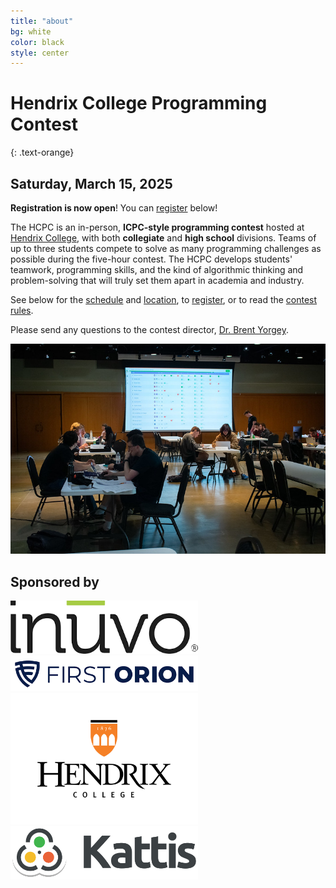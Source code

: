 ```yaml
---
title: "about"
bg: white
color: black
style: center
---
```


# Hendrix College Programming Contest
{: .text-orange}

## Saturday, March 15, 2025

**Registration is now open**!  You can [register](#registration) below!

The HCPC is an in-person, **ICPC-style programming contest** hosted at
[Hendrix College](https://www.hendrix.edu/), with both **collegiate**
and **high school** divisions.  Teams of up to three students compete
to solve as many programming challenges as possible during the
five-hour contest.  The HCPC develops students' teamwork,
programming skills, and the kind of algorithmic thinking and
problem-solving that will truly set them apart in academia and
industry.

See below for the [schedule](#schedule) and [location](#location), to
[register](#registration), or to read the [contest rules](#rules).

Please send any questions to the contest director, [Dr. Brent
Yorgey](mailto:yorgey@hendrix.edu).

<img src="img/wide24.jpg" />

<br />

## Sponsored by

<!-- <a href="https://www.acxiom.com/"><img src="img/acxiom.png" width="300" /></a> -->
<a href="https://inuvo.com/"><img src="img/inuvo-trans.png" width="300" /></a>
<a href="https://firstorion.com/"><img src="img/first-orion-trans.png" width="300" /></a>
<a href="https://www.hendrix.edu/"><img src="img/Hendrix.png" width="300" /></a>
<a href="https://kattis.com/"><img src="img/kattis-transparent.png" width="300" /></a>
